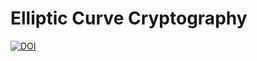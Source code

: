 # Elliptic Curve Cryptography
[![DOI](https://zenodo.org/badge/DOI/10.5281/zenodo.11172005.svg)](https://doi.org/10.5281/zenodo.11172005)
